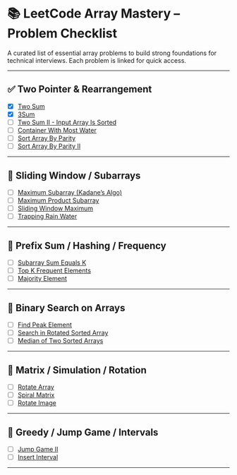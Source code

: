 # 📚 LeetCode Array Mastery – Problem Checklist

A curated list of essential array problems to build strong foundations for technical interviews. Each problem is linked for quick access.

---

## ✅ Two Pointer & Rearrangement
- [x] [Two Sum](https://leetcode.com/problems/two-sum)
- [x] [3Sum](https://leetcode.com/problems/3sum)
- [ ] [Two Sum II - Input Array Is Sorted](https://leetcode.com/problems/two-sum-ii-input-array-is-sorted)
- [ ] [Container With Most Water](https://leetcode.com/problems/container-with-most-water)
- [ ] [Sort Array By Parity](https://leetcode.com/problems/sort-array-by-parity)
- [ ] [Sort Array By Parity II](https://leetcode.com/problems/sort-array-by-parity-ii)

---

## 🌊 Sliding Window / Subarrays
- [ ] [Maximum Subarray (Kadane’s Algo)](https://leetcode.com/problems/maximum-subarray)
- [ ] [Maximum Product Subarray](https://leetcode.com/problems/maximum-product-subarray)
- [ ] [Sliding Window Maximum](https://leetcode.com/problems/sliding-window-maximum)
- [ ] [Trapping Rain Water](https://leetcode.com/problems/trapping-rain-water)

---

## 📐 Prefix Sum / Hashing / Frequency
- [ ] [Subarray Sum Equals K](https://leetcode.com/problems/subarray-sum-equals-k)
- [ ] [Top K Frequent Elements](https://leetcode.com/problems/top-k-frequent-elements)
- [ ] [Majority Element](https://leetcode.com/problems/majority-element)

---

## 🧠 Binary Search on Arrays
- [ ] [Find Peak Element](https://leetcode.com/problems/find-peak-element)
- [ ] [Search in Rotated Sorted Array](https://leetcode.com/problems/search-in-rotated-sorted-array)
- [ ] [Median of Two Sorted Arrays](https://leetcode.com/problems/median-of-two-sorted-arrays)

---

## 🔁 Matrix / Simulation / Rotation
- [ ] [Rotate Array](https://leetcode.com/problems/rotate-array)
- [ ] [Spiral Matrix](https://leetcode.com/problems/spiral-matrix)
- [ ] [Rotate Image](https://leetcode.com/problems/rotate-image)

---

## 🚀 Greedy / Jump Game / Intervals
- [ ] [Jump Game II](https://leetcode.com/problems/jump-game-ii)
- [ ] [Insert Interval](https://leetcode.com/problems/insert-interval)

---
